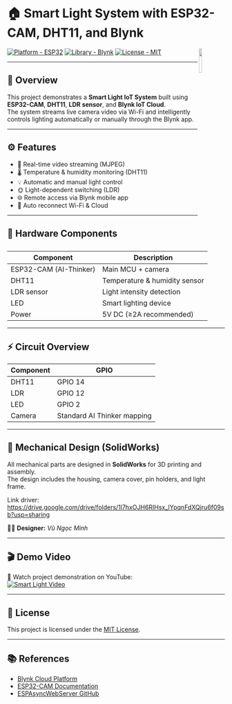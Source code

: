 # 🏠 Smart Light System with ESP32-CAM, DHT11, and Blynk
<img src="https://user-images.githubusercontent.com/47092672/97660147-142f1f00-1ab4-11eb-9d14-48f30a666cdc.PNG" width="12%" align="right">

[![Platform - ESP32](https://img.shields.io/badge/Platform-ESP32-blue)](https://www.espressif.com/en/products/socs/esp32)
[![Library - Blynk](https://img.shields.io/badge/Library-Blynk-green)](https://blynk.io/)
[![License - MIT](https://img.shields.io/badge/License-MIT-yellow.svg)](https://opensource.org/licenses/MIT)

---

## 🧩 Overview

This project demonstrates a **Smart Light IoT System** built using **ESP32-CAM**, **DHT11**, **LDR sensor**, and **Blynk IoT Cloud**.  
The system streams live camera video via Wi-Fi and intelligently controls lighting automatically or manually through the Blynk app.

---

## ⚙️ Features

- 📸 Real-time video streaming (MJPEG)
- 🌡️ Temperature & humidity monitoring (DHT11)
- 💡 Automatic and manual light control
- 🌞 Light-dependent switching (LDR)
- 🌐 Remote access via Blynk mobile app
- 🔁 Auto reconnect Wi-Fi & Cloud

---

## 🧰 Hardware Components

| Component | Description |
|------------|-------------|
| ESP32-CAM (AI-Thinker) | Main MCU + camera |
| DHT11 | Temperature & humidity sensor |
| LDR sensor | Light intensity detection |
| LED | Smart lighting device |
| Power | 5V DC (≥2A recommended) |

---

## ⚡ Circuit Overview

| Component | GPIO |
|------------|------|
| DHT11 | GPIO 14 |
| LDR | GPIO 12 |
| LED | GPIO 2 |
| Camera | Standard AI Thinker mapping |

---

## 🧩 Mechanical Design (SolidWorks)

All mechanical parts are designed in **SolidWorks** for 3D printing and assembly.  
The design includes the housing, camera cover, pin holders, and light frame.

Link driver: https://drive.google.com/drive/folders/1l7hxOJH6RIHsx_lYpqnFdXQjru6f09sb?usp=sharing

👨‍💻 **Designer:** *Vũ Ngọc Minh*

---

## 🎬 Demo Video

🎥 Watch project demonstration on YouTube:  
[![Smart Light Video](https://img.youtube.com/vi/zmhjNo55GJg/0.jpg)](https://youtu.be/zmhjNo55GJg)

---

## 🧾 License

This project is licensed under the [MIT License](https://opensource.org/licenses/MIT).

---

## 📚 References

- [Blynk Cloud Platform](https://blynk.cloud/)
- [ESP32-CAM Documentation](https://randomnerdtutorials.com/esp32-cam-projects/)
- [ESPAsyncWebServer GitHub](https://github.com/me-no-dev/ESPAsyncWebServer)
